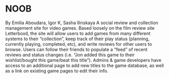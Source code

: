 # NOOB
By Emilia Aboudara, Igor K, Sasha Ilinskaya
A social review and collection management site for video games. Based loosely on the film review site Letterboxd, the site will allow users to add games from many different systems to their “collection”, keep track of their play status (planning, currently playing, completed, etc), and write reviews for other users to browse. Users can follow their friends to populate a “feed” of recent reviews and status changes (i.e. “Jon added this game to their wishlist/bought this game/beat this title”). Admins & game developers have access to an additional page to add new titles to the game database, as well as a link on existing game pages to edit their info.

